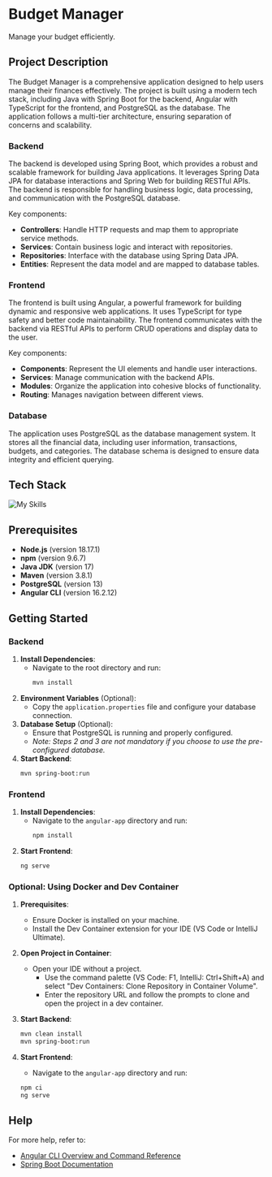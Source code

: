 # Budget Manager

Manage your budget efficiently.

## Project Description

The Budget Manager is a comprehensive application designed to help users manage their finances effectively. The project is built using a modern tech stack, including Java with Spring Boot for the backend, Angular with TypeScript for the frontend, and PostgreSQL as the database. The application follows a multi-tier architecture, ensuring separation of concerns and scalability.

### Backend

The backend is developed using Spring Boot, which provides a robust and scalable framework for building Java applications. It leverages Spring Data JPA for database interactions and Spring Web for building RESTful APIs. The backend is responsible for handling business logic, data processing, and communication with the PostgreSQL database.

Key components:
- **Controllers**: Handle HTTP requests and map them to appropriate service methods.
- **Services**: Contain business logic and interact with repositories.
- **Repositories**: Interface with the database using Spring Data JPA.
- **Entities**: Represent the data model and are mapped to database tables.

### Frontend

The frontend is built using Angular, a powerful framework for building dynamic and responsive web applications. It uses TypeScript for type safety and better code maintainability. The frontend communicates with the backend via RESTful APIs to perform CRUD operations and display data to the user.

Key components:
- **Components**: Represent the UI elements and handle user interactions.
- **Services**: Manage communication with the backend APIs.
- **Modules**: Organize the application into cohesive blocks of functionality.
- **Routing**: Manages navigation between different views.

### Database

The application uses PostgreSQL as the database management system. It stores all the financial data, including user information, transactions, budgets, and categories. The database schema is designed to ensure data integrity and efficient querying.

## Tech Stack

<img alt="My Skills" src="https://skillicons.dev/icons?i=java,spring,angular,ts,postgres">

## Prerequisites
- **Node.js** (version 18.17.1)
- **npm** (version 9.6.7)
- **Java JDK** (version 17)
- **Maven** (version 3.8.1)
- **PostgreSQL** (version 13)
- **Angular CLI** (version 16.2.12)

## Getting Started

### Backend
1. **Install Dependencies**: 
   - Navigate to the root directory and run:
     ```bash
     mvn install
     ```
2. **Environment Variables** (Optional): 
   - Copy the `application.properties` file and configure your database connection.
3. **Database Setup** (Optional): 
   - Ensure that PostgreSQL is running and properly configured.
   - *Note: Steps 2 and 3 are not mandatory if you choose to use the pre-configured database.*
4. **Start Backend**: 
   ```bash
   mvn spring-boot:run
   ```

### Frontend
1. **Install Dependencies**: 
   - Navigate to the `angular-app` directory and run:
     ```bash
     npm install
     ```
2. **Start Frontend**:
   ```bash
   ng serve
   ```

### Optional: Using Docker and Dev Container
1. **Prerequisites**:
   - Ensure Docker is installed on your machine.
   - Install the Dev Container extension for your IDE (VS Code or IntelliJ Ultimate).

2. **Open Project in Container**:
   - Open your IDE without a project.
      - Use the command palette (VS Code: F1, IntelliJ: Ctrl+Shift+A) and select "Dev Containers: Clone Repository in Container Volume".
      - Enter the repository URL and follow the prompts to clone and open the project in a dev container.

3. **Start Backend**: 
   ```bash
   mvn clean install
   mvn spring-boot:run
   ```

4. **Start Frontend**: 
   - Navigate to the `angular-app` directory and run:     
   ```bash
   npm ci
   ng serve
   ```

## Help
For more help, refer to:
- [Angular CLI Overview and Command Reference](https://angular.io/cli)
- [Spring Boot Documentation](https://spring.io/projects/spring-boot)


